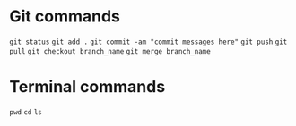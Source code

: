 # Git commands
`git status`
`git add .`
`git commit -am "commit messages here"`
`git push`
`git pull`
`git checkout branch_name`
`git merge branch_name`

# Terminal commands
`pwd`
`cd`
`ls`
